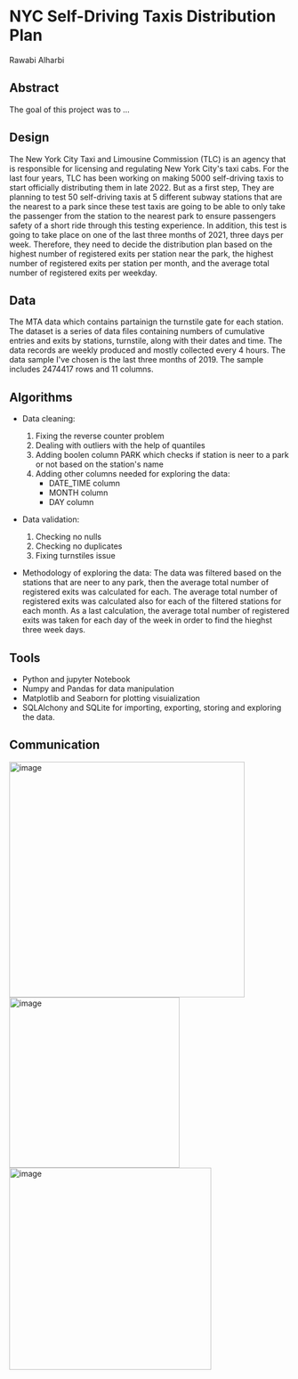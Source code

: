 # NYC Self-Driving Taxis Distribution Plan
Rawabi Alharbi

## Abstract
The goal of this project was to ...      

## Design
The New York City Taxi and Limousine Commission (TLC) is an agency that is responsible for licensing and regulating New York City's taxi cabs. For the last four years, TLC has been working on making 5000 self-driving taxis to start officially distributing them in late 2022. But as a first step, They are planning to test 50 self-driving taxis at 5 different subway stations that are the nearest to a park since these test taxis are going to be able to only take the passenger from the station to the nearest park to ensure passengers safety of a short ride through this testing experience. In addition, this test is going to take place on one of the last three months of 2021, three days per week. Therefore, they need to decide the distribution plan based on the highest number of registered exits per station near the park, the highest number of registered exits per station per month, and the average total number of registered exits per weekday.

## Data
The MTA data which contains partainign the turnstile gate for each station.  The dataset is a series of data files containing numbers of cumulative entries and exits by stations, turnstile, along with their dates and time. The data records are weekly produced and mostly collected every 4 hours. The data sample I've chosen is the last three months of 2019. The sample includes 2474417 rows and 11 columns.

## Algorithms
* Data cleaning:
  1. Fixing the reverse counter problem
  2. Dealing with outliers with the help of quantiles
  3. Adding boolen column PARK which checks if station is neer to a park or not based on the station's name
  4. Adding other columns needed for exploring the data:
      * DATE_TIME column
      * MONTH column
      * DAY column

* Data validation:
  1. Checking no nulls
  2. Checking no duplicates
  3. Fixing turnstiles issue

* Methodology of exploring the data:
The data was filtered based on the stations that are neer to any park, then the average total number of registered exits was calculated for each.
The average total number of registered exits was calculated also for each of the filtered stations for each month. As a last calculation, the average total number of registered exits was taken for each day of the week in order to find the hieghst three week days.

## Tools
- Python and jupyter Notebook
- Numpy and Pandas for data manipulation
- Matplotlib and Seaborn for plotting visuialization
- SQLAlchony and SQLite for importing, exporting, storing and exploring the data.

## Communication
<img width="423" alt="image" src="https://user-images.githubusercontent.com/87195262/135451326-0885b08b-4fa0-4a19-93d3-54a48736e7dd.png">
<img width="306" alt="image" src="https://user-images.githubusercontent.com/87195262/135451335-dd7a51fe-71a1-430d-b04f-352f8f141de9.png">
<img width="363" alt="image" src="https://user-images.githubusercontent.com/87195262/135451344-74edccb4-2749-4089-8262-85b911859b1d.png">
